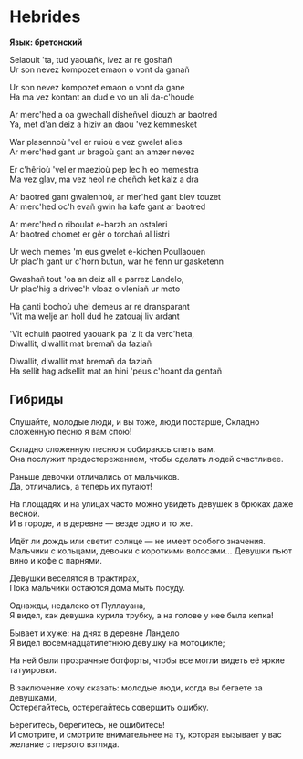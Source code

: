 <div>

# Hebrides

**Язык: бретонский**

</div>

<div>

Selaouit 'ta, tud yaouañk, ivez ar re goshañ  
Ur son nevez kompozet emaon o vont da ganañ

Ur son nevez kompozet emaon o vont da gane  
Ha ma vez kontant an dud e vo un ali da-c'houde

Ar merc'hed a oa gwechall disheñvel diouzh ar baotred  
Ya, met d'an deiz a hiziv an daou 'vez kemmesket

War plasennoù 'vel er ruioù e vez gwelet alies  
Ar merc'hed gant ur bragoù gant an amzer nevez

Er c'hêrioù 'vel er maezioù pep lec'h eo memestra  
Ma vez glav, ma vez heol ne cheñch ket kalz a dra

Ar baotred gant gwalennoù, ar mer'hed gant blev touzet  
Ar merc'hed oc'h evañ gwin ha kafe gant ar baotred

Ar merc'hed o riboulat e-barzh an ostaleri  
Ar baotred chomet er gêr o torchañ al listri

Ur wech memes 'm eus gwelet e-kichen Poullaouen  
Ur plac'h gant ur c'horn butun, war he fenn ur gasketenn

Gwashañ tout 'oa an deiz all e parrez Landelo,  
Ur plac'hig a drivec'h vloaz o vleniañ ur moto

Ha ganti bochoù uhel demeus ar re dransparant  
'Vit ma welje an holl dud he zatouaj liv ardant

'Vit echuiñ paotred yaouank pa 'z it da verc'heta,  
Diwallit, diwallit mat bremañ da faziañ

Diwallit, diwallit mat bremañ da faziañ  
Ha sellit hag adsellit mat an hini 'peus c'hoant da gentañ

</div>

<div>
</div>

<div>

## Гибриды

</div>

<div>

Слушайте, молодые люди, и вы тоже, люди постарше, Складно сложенную песню я вам спою!  

Складно сложенную песню я собираюсь спеть вам.  
Она послужит предостережением, чтобы сделать людей счастливее.

Раньше девочки отличались от мальчиков.  
Да, отличались, а теперь их путают!

На площадях и на улицах часто можно увидеть девушек в брюках даже весной.  
И в городе, и в деревне — везде одно и то же.

Идёт ли дождь или светит солнце — не имеет особого значения.  
Мальчики с кольцами, девочки с короткими волосами... Девушки пьют вино и кофе с парнями.

Девушки веселятся в трактирах,  
Пока мальчики остаются дома мыть посуду.

Однажды, недалеко от Пуллауана,  
Я видел, как девушка курила трубку, а на голове у нее была кепка!

Бывает и хуже: на днях в деревне Ландело  
Я видел восемнадцатилетнюю девушку на мотоцикле;

На ней были прозрачные ботфорты, чтобы все могли видеть её яркие татуировки.
 
В заключение хочу сказать: молодые люди, когда вы бегаете за девушками,  
Остерегайтесь, остерегайтесь совершить ошибку.

Берегитесь, берегитесь, не ошибитесь!  
И смотрите, и смотрите внимательнее на ту, которая вызывает у вас желание с первого взгляда.

</div>
